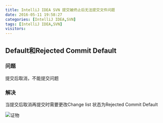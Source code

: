 ```yaml
---
title: IntelliJ IDEA SVN 提交被终止后无法提交文件问题
date: 2016-05-11 19:58:27
categories: [IntelliJ IDEA,SVN]
tags: [IntelliJ IDEA,SVN]
visitors:
---
```

## Default和Rejected Commit Default
### 问题
提交后取消，不能提交问题
### 解决
当提交后取消再提交时需要更改Change list 状态为Rejected Commit Default
<!-- more -->
![证物](http://zhoufangy.github.io/images/Default.PNG)

